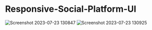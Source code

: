 # Responsive-Social-Platform-UI

![Screenshot 2023-07-23 130847](https://github.com/kunal7216/Responsive-Social-Platform-UI/assets/112888767/24ae9106-bc7f-41d5-abdd-0f799511117e)
![Screenshot 2023-07-23 130925](https://github.com/kunal7216/Responsive-Social-Platform-UI/assets/112888767/7fb1c0a7-a0d7-4682-8e3e-8cd7ef34f914)
